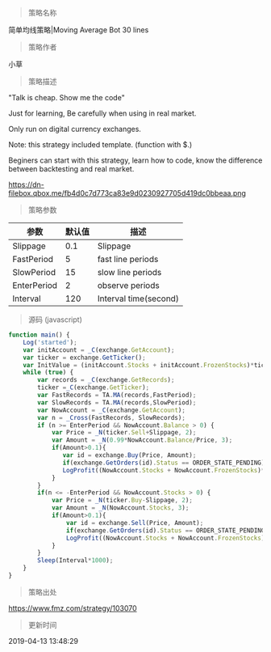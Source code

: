 
> 策略名称

简单均线策略|Moving Average Bot 30 lines

> 策略作者

小草

> 策略描述

"Talk is cheap. Show me the code"

Just for learning, Be carefully when using in real market.

Only run  on digital currency exchanges.

Note: this strategy included template. (function with $.)

Beginers can start with this strategy, learn how to code, know the difference between backtesting and real market.

https://dn-filebox.qbox.me/fb4d0c7d773ca83e9d0230927705d419dc0bbeaa.png

> 策略参数



|参数|默认值|描述|
|----|----|----|
|Slippage|0.1|Slippage|
|FastPeriod|5|fast line periods|
|SlowPeriod|15|slow line periods|
|EnterPeriod|2|observe periods|
|Interval|120|Interval time(second)|


> 源码 (javascript)

``` javascript
function main() {
    Log('started');
    var initAccount = _C(exchange.GetAccount);
    var ticker = exchange.GetTicker();
    var InitValue = (initAccount.Stocks + initAccount.FrozenStocks)*ticker.Last + initAccount.Balance + initAccount.FrozenBalance;
    while (true) {
        var records = _C(exchange.GetRecords);
        ticker =_C(exchange.GetTicker);
        var FastRecords = TA.MA(records,FastPeriod);
        var SlowRecords = TA.MA(records,SlowPeriod);
        var NowAccount = _C(exchange.GetAccount);
        var n = _Cross(FastRecords, SlowRecords);
        if (n >= EnterPeriod && NowAccount.Balance > 0) {
            var Price = _N(ticker.Sell+Slippage, 2);
            var Amount = _N(0.99*NowAccount.Balance/Price, 3);
            if(Amount>0.1){
               var id = exchange.Buy(Price, Amount);
               if(exchange.GetOrders(id).Status == ORDER_STATE_PENDING){exchange.CancelOrder(id);}
               LogProfit((NowAccount.Stocks + NowAccount.FrozenStocks)*ticker.Last + NowAccount.Balance + NowAccount.FrozenBalance - InitValue);
            }
        }
        if(n <= -EnterPeriod && NowAccount.Stocks > 0) {
            var Price = _N(ticker.Buy-Slippage, 2);
            var Amount = _N(NowAccount.Stocks, 3);
            if(Amount>0.1){
                var id = exchange.Sell(Price, Amount);
                if(exchange.GetOrders(id).Status == ORDER_STATE_PENDING){exchange.CancelOrder(id);}
                LogProfit((NowAccount.Stocks + NowAccount.FrozenStocks)*ticker.Last + NowAccount.Balance + NowAccount.FrozenBalance - InitValue);
            }
        }
        Sleep(Interval*1000);
    }
}
```

> 策略出处

https://www.fmz.com/strategy/103070

> 更新时间

2019-04-13 13:48:29
